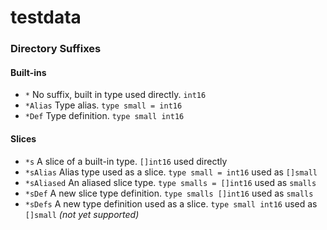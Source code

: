 # testdata

### Directory Suffixes
#### Built-ins
* `*` No suffix, built in type used directly. `int16`
* `*Alias` Type alias. `type small = int16`
* `*Def` Type definition. `type small int16`

#### Slices
* `*s` A slice of a built-in type. `[]int16` used directly
* `*sAlias` Alias type used as a slice. `type small = int16` used as `[]small`
* `*sAliased` An aliased slice type. `type smalls = []int16` used as `smalls`
* `*sDef` A new slice type definition. `type smalls []int16` used as `smalls`
* `*sDefs` A new type definition used as a slice. `type small int16` used as `[]small` _(not yet supported)_
